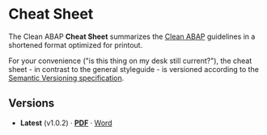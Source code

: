 # Cheat Sheet

The Clean ABAP **Cheat Sheet** summarizes the [Clean ABAP](../guide/CleanABAP.md)
guidelines in a shortened format optimized for printout.

For your convenience ("is this thing on my desk still current?"),
the cheat sheet - in contrast to the general styleguide -
is versioned according to the [Semantic Versioning specification](https://semver.org/).

## Versions

- **Latest** (v1.0.2) · [**PDF**](CleanABAPCheatSheetV1.0.2.pdf) · [Word](CleanABAPCheatSheetV1.0.2.docx)